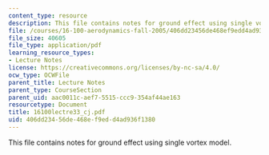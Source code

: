 ```yaml
---
content_type: resource
description: This file contains notes for ground effect using single vortex model.
file: /courses/16-100-aerodynamics-fall-2005/406dd23456de468ef9edd4ad936f1380_16100lectre33_cj.pdf
file_size: 40605
file_type: application/pdf
learning_resource_types:
- Lecture Notes
license: https://creativecommons.org/licenses/by-nc-sa/4.0/
ocw_type: OCWFile
parent_title: Lecture Notes
parent_type: CourseSection
parent_uid: aac0011c-aef7-5515-ccc9-354af44ae163
resourcetype: Document
title: 16100lectre33_cj.pdf
uid: 406dd234-56de-468e-f9ed-d4ad936f1380
---
```

This file contains notes for ground effect using single vortex model.